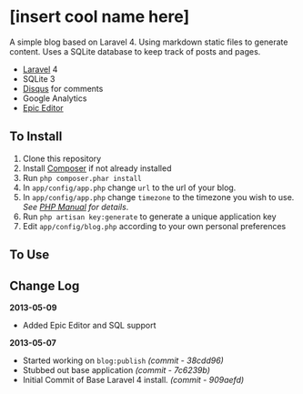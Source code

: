 # [insert cool name here]
A simple blog based on Laravel 4.  Using markdown static files to generate content.  Uses a SQLite database to keep track of posts and pages.

* [Laravel](http://laravel.com) 4
* SQLite 3
* [Disqus](http://disqus.com/) for comments
* Google Analytics
* [Epic Editor](http://epiceditor.com/)

## To Install
1. Clone this repository
1. Install [Composer](http://getcomposer.org) if not already installed
1. Run ```php composer.phar install```
1. In ```app/config/app.php``` change ```url``` to the url of your blog.
1. In ```app/config/app.php``` change ```timezone``` to the timezone you wish to use.  _See [PHP Manual](http://us3.php.net/manual/en/timezones.php) for details_.
1. Run ```php artisan key:generate``` to generate a unique application key
1. Edit ```app/config/blog.php``` according to your own personal preferences

## To Use


## Change Log

**2013-05-09**

* Added Epic Editor and SQL support

**2013-05-07**

* Started working on ```blog:publish``` _(commit - 38cdd96)_
* Stubbed out base application _(commit - 7c6239b)_
* Initial Commit of Base Laravel 4 install. _(commit - 909aefd)_